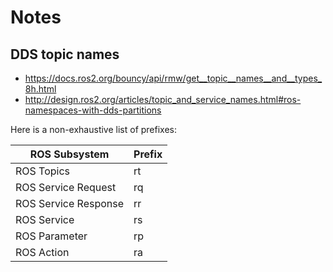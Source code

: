# Notes


## DDS topic names

* https://docs.ros2.org/bouncy/api/rmw/get__topic__names__and__types_8h.html
* http://design.ros2.org/articles/topic_and_service_names.html#ros-namespaces-with-dds-partitions

Here is a non-exhaustive list of prefixes:

| ROS Subsystem        | Prefix |
|----------------------|--------|
| ROS Topics           | rt     |
| ROS Service Request  | rq     |
| ROS Service Response | rr     |
| ROS Service          | rs     |
| ROS Parameter        | rp     |
| ROS Action           | ra     |
